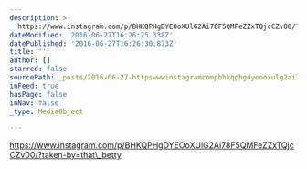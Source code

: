 ```yaml
---
description: >-
  https://www.instagram.com/p/BHKQPHgDYEOoXUlG2Ai78F5QMFeZZxTQjcCZv00/?taken-by=that_betty
dateModified: '2016-06-27T16:26:25.338Z'
datePublished: '2016-06-27T16:26:30.873Z'
title: ''
author: []
starred: false
sourcePath: _posts/2016-06-27-httpswwwinstagramcompbhkqphgdyeooxulg2ai78f5qmfezzxtq.md
inFeed: true
hasPage: false
inNav: false
_type: MediaObject

---
```

https://www.instagram.com/p/BHKQPHgDYEOoXUlG2Ai78F5QMFeZZxTQjcCZv00/?taken-by=that\_betty